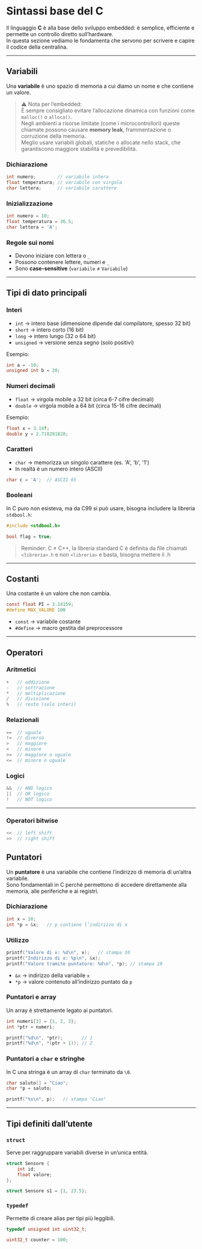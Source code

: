 
# Sintassi base del C

Il linguaggio **C** è alla base dello sviluppo embedded: è semplice, efficiente e permette un controllo diretto sull’hardware.  
In questa sezione vediamo le fondamenta che servono per scrivere e capire il codice della centralina.

---

## Variabili

Una **variabile** è uno spazio di memoria a cui diamo un nome e che contiene un valore.

> ⚠️ Nota per l’embedded:  
> È sempre consigliato evitare l’allocazione dinamica con funzioni come `malloc()` o `alloca()`.  
> Negli ambienti a risorse limitate (come i microcontrollori) queste chiamate possono causare **memory leak**, frammentazione o corruzione della memoria.  
> Meglio usare variabili globali, statiche o allocate nello stack, che garantiscono maggiore stabilità e prevedibilità.


### Dichiarazione
```c
int numero;        // variabile intera
float temperatura; // variabile con virgola
char lettera;      // variabile carattere
````

### Inizializzazione

```c
int numero = 10;
float temperatura = 36.5;
char lettera = 'A';
```

### Regole sui nomi

- Devono iniziare con lettera o `_`
- Possono contenere lettere, numeri e `_`
- Sono **case-sensitive** (`variabile` ≠ `Variabile`)

---

## Tipi di dato principali

### Interi

- `int` → intero base (dimensione dipende dal compilatore, spesso 32 bit)
- `short` → intero corto (16 bit)
- `long` → intero lungo (32 o 64 bit)
- `unsigned` → versione senza segno (solo positivi)

Esempio:

```c
int a = -10;
unsigned int b = 20;
```

### Numeri decimali

- `float` → virgola mobile a 32 bit (circa 6-7 cifre decimali)
- `double` → virgola mobile a 64 bit (circa 15-16 cifre decimali)

Esempio:

```c
float x = 3.14f;
double y = 2.718281828;
```

### Caratteri

- `char` → memorizza un singolo carattere (es. 'A', 'b', '1')
- In realtà è un numero intero (ASCII)

```c
char c = 'A';  // ASCII 65
```

### Booleani

In C puro non esisteva, ma da C99 si può usare, bisogna includere la libreria `stdbool.h`:

```c
#include <stdbool.h>

bool flag = true;
```

> Reminder:
> C $\ne$ C++, la libreria standard C è definita da file chiamati `<libreria>.h` e non `<libreria>` e basta, bisogna mettere il .h 

---

## Costanti

Una costante è un valore che non cambia.

```c
const float PI = 3.14159;
#define MAX_VALORE 100
```

- `const` → variabile costante
- `#define` → macro gestita dal preprocessore

---

## Operatori

### Aritmetici

```c
+   // addizione
-   // sottrazione
*   // moltiplicazione
/   // divisione
%   // resto (solo interi)
```

### Relazionali

```c
==  // uguale
!=  // diverso
>   // maggiore
<   // minore
>=  // maggiore o uguale
<=  // minore o uguale
```

### Logici

```c
&&  // AND logico
||  // OR logico
!   // NOT logico
```

---

### Operatori bitwise

```c
<<  // left shift
>>  // right shift
```

## Puntatori

Un **puntatore** è una variabile che contiene l’indirizzo di memoria di un’altra variabile.  
Sono fondamentali in C perché permettono di accedere direttamente alla memoria, alle periferiche e ai registri.

### Dichiarazione

```c
int x = 10;
int *p = &x;   // p contiene l’indirizzo di x
```

### Utilizzo

```c
printf("Valore di x: %d\n", x);   // stampa 10
printf("Indirizzo di x: %p\n", &x);
printf("Valore tramite puntatore: %d\n", *p); // stampa 10
```

- `&x` → indirizzo della variabile `x`
- `*p` → valore contenuto all’indirizzo puntato da `p`

### Puntatori e array

Un array è strettamente legato ai puntatori.

```c
int numeri[3] = {1, 2, 3};
int *ptr = numeri;

printf("%d\n", *ptr);       // 1
printf("%d\n", *(ptr + 1)); // 2
```

### Puntatori a `char` e stringhe

In C una stringa è un array di `char` terminato da `\0`.

```c
char saluto[] = "Ciao";
char *p = saluto;

printf("%s\n", p);   // stampa "Ciao"
```

---

## Tipi definiti dall’utente

### `struct`

Serve per raggruppare variabili diverse in un’unica entità.

```c
struct Sensore {
    int id;
    float valore;
};

struct Sensore s1 = {1, 23.5};
```

### `typedef`

Permette di creare alias per tipi più leggibili.

```c
typedef unsigned int uint32_t;

uint32_t counter = 100;
```
